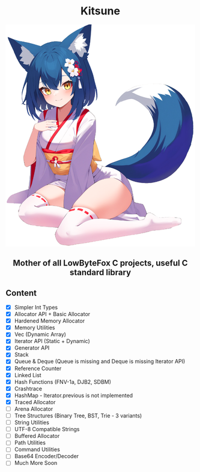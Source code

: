 <h1 align="center">Kitsune</h1>

<p align="center">
<img width="512" src="./character.png" />
</p>
<h3 align="center" style="font-size: 150%;">Mother of all LowByteFox C projects, useful C standard library</h3>

## Content
- [x] Simpler Int Types
- [x] Allocator API + Basic Allocator
- [x] Hardened Memory Allocator
- [x] Memory Utilities
- [x] Vec (Dynamic Array)
- [x] Iterator API (Static + Dynamic)
- [x] Generator API
- [x] Stack
- [x] Queue & Deque (Queue is missing and Deque is missing Iterator API)
- [x] Reference Counter
- [x] Linked List
- [x] Hash Functions (FNV-1a, DJB2, SDBM)
- [x] Crashtrace
- [x] HashMap - Iterator.previous is not implemented
- [x] Traced Allocator
- [ ] Arena Allocator
- [ ] Tree Structures (Binary Tree, BST, Trie - 3 variants)
- [ ] String Utilities
- [ ] UTF-8 Compatible Strings
- [ ] Buffered Allocator
- [ ] Path Utilities
- [ ] Command Utilities
- [ ] Base64 Encoder/Decoder
- [ ] Much More Soon
